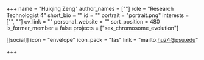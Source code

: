 +++
name = "Huiqing Zeng"
author_names = [""]
role = "Research Technologist 4"
short_bio = ""
id = ""
portrait = "portrait.png"
interests = ["", ""]
cv_link = ""
personal_website = ""
sort_position = 480
is_former_member = false
projects = ["sex_chromosome_evolution"]

[[social]]
    icon = "envelope"
    icon_pack = "fas"
    link = "mailto:huz4@psu.edu"


+++
